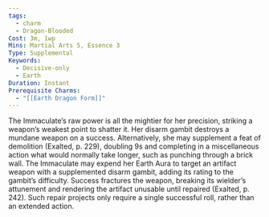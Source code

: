 ```yaml
---
tags:
  - charm
  - Dragon-Blooded
Cost: 3m, 1wp
Mins: Martial Arts 5, Essence 3
Type: Supplemental
Keywords:
  - Decisive-only
  - Earth
Duration: Instant
Prerequisite Charms:
  - "[[Earth Dragon Form]]"
---
```

The Immaculate’s raw power is all the mightier for her precision, striking a weapon’s weakest point to shatter it. Her disarm gambit destroys a mundane weapon on a success. Alternatively, she may supplement a feat of demolition (Exalted, p. 229), doubling 9s and completing in a miscellaneous action what would normally take longer, such as punching through a brick wall. The Immaculate may expend her Earth Aura to target an artifact weapon with a supplemented disarm gambit, adding its rating to the gambit’s difficulty. Success fractures the weapon, breaking its wielder’s attunement and rendering the artifact unusable until repaired (Exalted, p. 242). Such repair projects only require a single successful roll, rather than an extended action.
